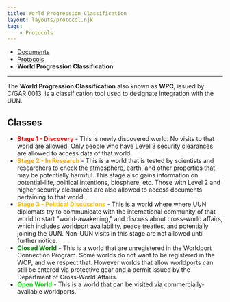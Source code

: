 ```yaml
---
title: World Progression Classification
layout: layouts/protocol.njk
tags:
    - Protocols
---
```

<nav class="breadcrumb">
    <ul>
        <li><a href="/docs">Documents</a></li>
        <li><a href="/docs/protocol">Protocols</a></li>
        <li><b>World Progression Classification</b></li>
    </ul>
</nav>
<hr>

The **World Progression Classification** also known as **WPC**, issued by C/GAR 0013, is a classification tool used to designate integration with the UUN.

## Classes
- **<span style="color:red;">Stage 1 - Discovery</span>** - This is newly discovered world. No visits to that world are allowed. Only people who have Level 3 security clearances are allowed to access data of that world.
- **<span style="color:orange;">Stage 2 - In Research</span>** - This is a world that is tested by scientists and researchers to check the atmosphere, earth, and other properties that may be potentially harmful. This stage also gains information on potential-life, political intentions, biosphere, etc. Those with Level 2 and higher security clearances are also allowed to access documents pertaining to that world.
- **<span style="color:#ffbf00;">Stage 3 - Political Discussions</span>** - This is a world where where UUN diplomats try to communicate with the international community of that world to start "world-awakening," and discuss about cross-world affairs, which includes worldport availability, peace treaties, and potentially joining the UUN. Non-UUN visits in this stage are not allowed until further notice.
- **<span style="color:green;">Closed World</span>** - This is a world that are unregistered in the Worldport Connection Program. Some worlds do not want to be registered in the WCP, and we respect that. However worlds that allow worldports can still be entered via protective gear and a permit issued by the Department of Cross-World Affairs.
- **<span style="color:#0c0;">Open World</span>** - This is a world that can be visited via commercially-available worldports.